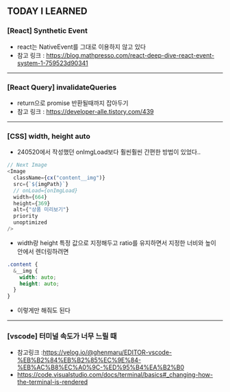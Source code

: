 ## TODAY I LEARNED

### [React] Synthetic Event

- react는 NativeEvent를 그대로 이용하지 않고 있다
- 참고 링크 : https://blog.mathpresso.com/react-deep-dive-react-event-system-1-759523d90341

---

### [React Query] invalidateQueries

- return으로 promise 반환될때까지 잡아두기
- 참고 링크 : https://developer-alle.tistory.com/439

---

### [CSS] width, height auto

- 240520에서 작성했던 onImgLoad보다 훨씬훨씬 간편한 방법이 있었다..

```javascript
// Next Image
<Image
  className={cx("content__img")}
  src={`${imgPath}`}
  // onLoad={onImgLoad}
  width={664}
  height={369}
  alt={"상품 미리보기"}
  priority
  unoptimized
/>
```

- width랑 height 특정 값으로 지정해두고 ratio를 유지하면서 지정한 너비와 높이 안에서 렌더링하려면

```scss
.content {
  &__img {
    width: auto;
    height: auto;
  }
}
```

- 이렇게만 해줘도 된다

---

### [vscode] 터미널 속도가 너무 느릴 때

- 참고링크 :https://velog.io/@ghenmaru/EDITOR-vscode-%EB%B2%84%EB%B2%85%EC%9E%84-%EB%AC%B8%EC%A0%9C-%ED%95%B4%EA%B2%B0
- https://code.visualstudio.com/docs/terminal/basics#_changing-how-the-terminal-is-rendered

